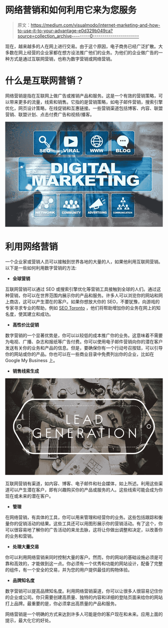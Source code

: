 # 网络营销和如何利用它来为您服务

> 原文：<https://medium.com/visualmodo/internet-marketing-and-how-to-use-it-to-your-advantage-e0d329b049ca?source=collection_archive---------0----------------------->

现在，越来越多的人在网上进行交易。由于这个原因，电子商务已经广泛扩散。大多数在网上经营的企业家都在想方设法推广他们的业务。为他们的企业做广告的一种方式是通过互联网营销，也称为数字营销或网络营销。

# 什么是互联网营销？

网络营销是指在互联网上做广告或推销产品和服务。这是一个有效的营销策略，可以带来更多的流量，线索和销售。它指的是营销策略，如电子邮件营销，搜索引擎优化，网页设计策略，在线促销和互惠链接。一些营销渠道包括博客、内容、联盟营销、联盟计划、点击付费广告和视频/播客。

![](img/a4a6d637b2b5ae4677e33d774ac9c130.png)

# 利用网络营销

一个企业家或营销人员可以接触到世界各地的大量的人，如果他利用互联网营销。以下是一些如何利用数字营销的方法:

*   **全球营销**

互联网营销可以通过 SEO 或搜索引擎优化等营销工具接触到全球的人们。通过这种营销，你可以在世界范围内展示你的产品和服务。许多人可以浏览你的网站和网上商店，这可以产生潜在的客户。如果你想放大你的 SEO，不要犹豫，向游戏的专家寻求专业的帮助，例如 [SEO Toronto](https://digitalrocketfuel.com/) ，他们将帮助增加你的业务在网上的知名度，使其建立和成功。

*   **高性价比促销**

数字营销的一个显著优势是，你可以以较低的成本推广你的业务。这意味着不需要为电视、广播、杂志和报纸等广告付费。你可以使用电子邮件营销向你的潜在客户发送有关你的业务和产品的信息。但是，要确保你有一个行动号召按钮，可以引导你的网站或你的产品。你也可以在一些商业目录中免费列出你的企业，比如在 Google My Business 上。

*   **销售线索生成**

![](img/d24900e9be3b194e73065d81359ad8a5.png)

互联网营销有渠道，如内容、博客、电子邮件和社会媒体，如上所述。利用这些渠道可以产生潜在客户，即有兴趣购买你的产品或服务的人。这些线索可能会成为你现在或未来的潜在客户。

*   **管理**

在网络营销，有具体的工具，你可以用来管理和经营你的业务。这些包括跟踪和衡量你的促销活动的结果。这些工具还可以用图形展示你的营销活动。有了这个，你可以很容易地了解你的广告活动的来龙去脉，这将让你做出调整和决定，以改善你的业务和营销。

*   **处理大量交易**

你可以利用网络营销来同时控制大量的客户。然而，你的网站的基础设施必须是可靠和高效的，才能做到这一点。你必须有一个优秀和功能的网站设计，配备了完整的组件，有一个安全的交易，并为您的用户提供最佳的购物体验。

*   **品牌知名度**

数字营销可以提高品牌知名度。利用网络营销渠道，你可以让很多人很容易记住你的企业或公司。你只需要创建高质量、独特的内容和详细的登陆页面来给你的网站打上品牌。最重要的是，你必须拿出高质量的产品和服务。

网络营销是一个明确的方式来达到许多人可能是你的客户现在和未来。应用上面的提示，最大化它的好处。